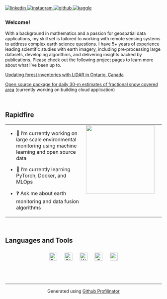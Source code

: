##   
  

<a href="https://linkedin.com/in/ethan-berman" target="_blank">
<img src=https://img.shields.io/badge/linkedin-%231E77B5.svg?&style=for-the-badge&logo=linkedin&logoColor=white alt=linkedin style="margin-bottom: 5px;" />
</a>
<a href="https://instagram.com/ethanberman1" target="_blank">
<img src=https://img.shields.io/badge/instagram-%23000000.svg?&style=for-the-badge&logo=instagram&logoColor=white alt=instagram style="margin-bottom: 5px;" />
</a>
<a href="https://github.com/bermane" target="_blank">
<img src=https://img.shields.io/badge/github-%2324292e.svg?&style=for-the-badge&logo=github&logoColor=white alt=github style="margin-bottom: 5px;" />
</a>
<a href="https://www.kaggle.com/bermane" target="_blank">
<img src=https://img.shields.io/badge/kaggle-%2344BAE8.svg?&style=for-the-badge&logo=kaggle&logoColor=white alt=kaggle style="margin-bottom: 5px;" />
</a>  
  



### Welcome!  
With a background in mathematics and a passion for geospatial data applications, my skill set is tailored to working with remote sensing systems to address complex earth science questions. I have 5+ years of experience leading scientific studies with earth imagery, including pre‑processing large datasets, developing algorithms, and delivering insights backed by publications. Please check out the following project pages to learn more about what I've been up to.

[Updating forest inventories with LiDAR in Ontario, Canada](https://bermane.github.io/ontario-inventory/)

[Open source package for daily 30-m estimates of fractional snow covered area](https://github.com/bermane/snowwarp) (currently working on building cloud application)  
  

<br/>  


## Rapidfire  
<table><tr><td valign="top" width="50%">

- 🔭 I’m currently working on large scale environmental monitoring using machine learning and open source data  
  

- 🌱 I’m currently learning PyTorch, Docker, and MLOps  
  

- ❓ Ask me about earth monitoring and data fusion algorithms  


</td><td valign="top" width="50%">

<img src="https://images.squarespace-cdn.com/content/v1/6137f1eafdd46630c1744367/a6b78412-4173-4b22-b720-0ea6f4781cf9/DSC00808-2.jpg" align="left" height="220" width="" />  


</td></tr></table>  

<br/>  


## Languages and Tools  
<div align="center">  
<a href="https://www.python.org/" target="_blank"><img style="margin: 10px" src="https://profilinator.rishav.dev/skills-assets/python-original.svg" alt="Python" height="25" /></a>  
<a href="https://github.com/" target="_blank"><img style="margin: 10px" src="https://profilinator.rishav.dev/skills-assets/git-scm-icon.svg" alt="Git" height="25" /></a>  
<a href="https://wordpress.com/" target="_blank"><img style="margin: 10px" src="https://profilinator.rishav.dev/skills-assets/wordpress.png" alt="WordPress" height="25" /></a>  
<a href="https://www.r-project.org/" target="_blank"><img style="margin: 10px" src="https://profilinator.rishav.dev/skills-assets/r.svg" alt="R" height="25" /></a>  
<a href="https://pytorch.org/" target="_blank"><img style="margin: 10px" src="https://profilinator.rishav.dev/skills-assets/pytorch-icon.svg" alt="pytorch" height="25" /></a>  
</div>  

<br/>  

  

<br/>  


<br />

----
<div align="center">Generated using <a href="https://profilinator.rishav.dev/" target="_blank">Github Profilinator</a></div>
